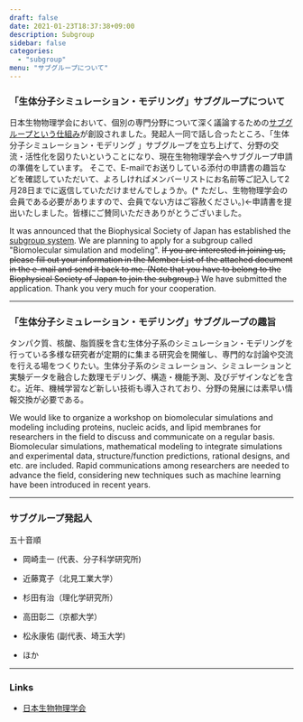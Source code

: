 ```yaml
---
draft: false
date: 2021-01-23T18:37:38+09:00
description: Subgroup
sidebar: false
categories:
  - "subgroup"
menu: "サブグループについて"
---
```


### 「生体分子シミュレーション・モデリング」サブグループについて

日本生物物理学会において、個別の専門分野について深く議論するための[サブグループという仕組み](https://www.biophys.jp/news/lib/newsshow.php/4899)が創設されました。発起人一同で話し合ったところ、「生体分子シミュレーション・モデリング 」サブグループを立ち上げて、分野の交流・活性化を図りたいということになり、現在生物物理学会へサブグループ申請の準備をしています。
そこで、E-mailでお送りしている添付の申請書の趣旨などを確認していただいて、よろしければメンバーリストにお名前等ご記入して2月28日までに返信していただけませんでしょうか。(* ただし、生物物理学会の会員である必要がありますので、会員でない方はご容赦ください。)←申請書を提出いたしました。皆様にご賛同いただきありがとうございました。

It was announced that the Biophysical Society of Japan has established the [subgroup system](https://www.biophys.jp/news/lib/newsshow.php/4899).
We are planning to apply for a subgroup called "Biomolecular simulation and modeling".
~~If you are interested in joining us, please fill out your information in the Member List of the attached document in the e-mail and send it back to me. (Note that you have to belong to the Biophysical Society of Japan to join the subgroup.)~~ We have submitted the application. Thank you very much for your cooperation. 

---

### 「生体分子シミュレーション・モデリング」サブグループの趣旨

タンパク質、核酸、脂質膜を含む生体分子系のシミュレーション・モデリングを行っている多様な研究者が定期的に集まる研究会を開催し、専門的な討論や交流を行える場をつくりたい。生体分子系のシミュレーション、シミュレーションと実験データを融合した数理モデリング、構造・機能予測、及びデザインなどを含む。近年、機械学習など新しい技術も導入されており、分野の発展には素早い情報交換が必要である。

We would like to organize a workshop on biomolecular simulations and modeling including proteins, nucleic acids, and lipid membranes for researchers in the field to discuss and communicate on a regular basis. Biomolecular simulations, mathematical modeling to integrate simulations and experimental data, structure/function predictions, rational designs, and etc. are included. Rapid communications among researchers are needed to advance the field, considering new techniques such as machine learning have been introduced in recent years.

---

### サブグループ発起人

五十音順

- 岡崎圭一 (代表、分子科学研究所)

- 近藤寛子（北見工業大学）

- 杉田有治（理化学研究所）

- 高田彰二（京都大学）

- 松永康佑 (副代表、埼玉大学)

- ほか

---

### Links

- [日本生物物理学会](https://www.biophys.jp)

